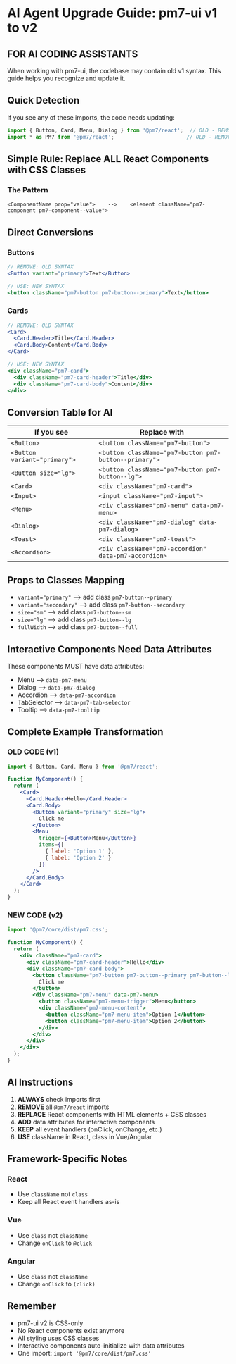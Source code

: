 # AI Agent Upgrade Guide: pm7-ui v1 to v2

## FOR AI CODING ASSISTANTS

When working with pm7-ui, the codebase may contain old v1 syntax. This guide helps you recognize and update it.

## Quick Detection

If you see any of these imports, the code needs updating:
```javascript
import { Button, Card, Menu, Dialog } from '@pm7/react';  // OLD - REMOVE
import * as PM7 from '@pm7/react';                       // OLD - REMOVE
```

## Simple Rule: Replace ALL React Components with CSS Classes

### The Pattern
```
<ComponentName prop="value">    -->    <element className="pm7-component pm7-component--value">
```

## Direct Conversions

### Buttons
```jsx
// REMOVE: OLD SYNTAX
<Button variant="primary">Text</Button>

// USE: NEW SYNTAX
<button className="pm7-button pm7-button--primary">Text</button>
```

### Cards
```jsx
// REMOVE: OLD SYNTAX
<Card>
  <Card.Header>Title</Card.Header>
  <Card.Body>Content</Card.Body>
</Card>

// USE: NEW SYNTAX
<div className="pm7-card">
  <div className="pm7-card-header">Title</div>
  <div className="pm7-card-body">Content</div>
</div>
```

## Conversion Table for AI

| If you see | Replace with |
|------------|--------------|
| `<Button>` | `<button className="pm7-button">` |
| `<Button variant="primary">` | `<button className="pm7-button pm7-button--primary">` |
| `<Button size="lg">` | `<button className="pm7-button pm7-button--lg">` |
| `<Card>` | `<div className="pm7-card">` |
| `<Input>` | `<input className="pm7-input">` |
| `<Menu>` | `<div className="pm7-menu" data-pm7-menu>` |
| `<Dialog>` | `<div className="pm7-dialog" data-pm7-dialog>` |
| `<Toast>` | `<div className="pm7-toast">` |
| `<Accordion>` | `<div className="pm7-accordion" data-pm7-accordion>` |

## Props to Classes Mapping

- `variant="primary"` --> add class `pm7-button--primary`
- `variant="secondary"` --> add class `pm7-button--secondary`
- `size="sm"` --> add class `pm7-button--sm`
- `size="lg"` --> add class `pm7-button--lg`
- `fullWidth` --> add class `pm7-button--full`

## Interactive Components Need Data Attributes

These components MUST have data attributes:
- Menu --> `data-pm7-menu`
- Dialog --> `data-pm7-dialog`
- Accordion --> `data-pm7-accordion`
- TabSelector --> `data-pm7-tab-selector`
- Tooltip --> `data-pm7-tooltip`

## Complete Example Transformation

### OLD CODE (v1)
```jsx
import { Button, Card, Menu } from '@pm7/react';

function MyComponent() {
  return (
    <Card>
      <Card.Header>Hello</Card.Header>
      <Card.Body>
        <Button variant="primary" size="lg">
          Click me
        </Button>
        <Menu
          trigger={<Button>Menu</Button>}
          items={[
            { label: 'Option 1' },
            { label: 'Option 2' }
          ]}
        />
      </Card.Body>
    </Card>
  );
}
```

### NEW CODE (v2)
```jsx
import '@pm7/core/dist/pm7.css';

function MyComponent() {
  return (
    <div className="pm7-card">
      <div className="pm7-card-header">Hello</div>
      <div className="pm7-card-body">
        <button className="pm7-button pm7-button--primary pm7-button--lg">
          Click me
        </button>
        <div className="pm7-menu" data-pm7-menu>
          <button className="pm7-menu-trigger">Menu</button>
          <div className="pm7-menu-content">
            <button className="pm7-menu-item">Option 1</button>
            <button className="pm7-menu-item">Option 2</button>
          </div>
        </div>
      </div>
    </div>
  );
}
```

## AI Instructions

1. **ALWAYS** check imports first
2. **REMOVE** all `@pm7/react` imports
3. **REPLACE** React components with HTML elements + CSS classes
4. **ADD** data attributes for interactive components
5. **KEEP** all event handlers (onClick, onChange, etc.)
6. **USE** className in React, class in Vue/Angular

## Framework-Specific Notes

### React
- Use `className` not `class`
- Keep all React event handlers as-is

### Vue
- Use `class` not `className`
- Change `onClick` to `@click`

### Angular
- Use `class` not `className`
- Change `onClick` to `(click)`

## Remember

- pm7-ui v2 is CSS-only
- No React components exist anymore
- All styling uses CSS classes
- Interactive components auto-initialize with data attributes
- One import: `import '@pm7/core/dist/pm7.css'`